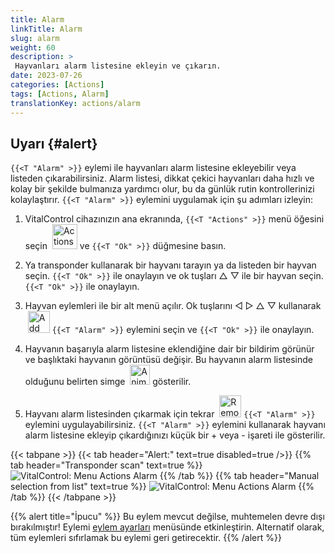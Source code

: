 ```yaml
---
title: Alarm
linkTitle: Alarm
slug: alarm
weight: 60
description: >
 Hayvanları alarm listesine ekleyin ve çıkarın.
date: 2023-07-26
categories: [Actions]
tags: [Actions, Alarm]
translationKey: actions/alarm
---
```


## Uyarı {#alert}

`{{<T "Alarm" >}}` eylemi ile hayvanları alarm listesine ekleyebilir veya listeden çıkarabilirsiniz. Alarm listesi, dikkat çekici hayvanları daha hızlı ve kolay bir şekilde bulmanıza yardımcı olur, bu da günlük rutin kontrollerinizi kolaylaştırır. `{{<T "Alarm" >}}` eylemini uygulamak için şu adımları izleyin:

1. VitalControl cihazınızın ana ekranında, `{{<T "Actions" >}}` menü öğesini seçin &nbsp;<img src="/icons/actions.svg" width="40" align="bottom" alt="Actions" /> ve `{{<T "Ok" >}}` düğmesine basın.

2. Ya transponder kullanarak bir hayvanı tarayın ya da listeden bir hayvan seçin. `{{<T "Ok" >}}` ile onaylayın ve ok tuşları △ ▽ ile bir hayvan seçin. `{{<T "Ok" >}}` ile onaylayın.

3. Hayvan eylemleri ile bir alt menü açılır. Ok tuşlarını ◁ ▷ △ ▽ kullanarak &nbsp;<img src="/icons/actions/alarm.svg" width="35" align="bottom" alt="Add alarm" /> `{{<T "Alarm" >}}` eylemini seçin ve `{{<T "Ok" >}}` ile onaylayın.

4. Hayvanın başarıyla alarm listesine eklendiğine dair bir bildirim görünür ve başlıktaki hayvanın görüntüsü değişir. Bu hayvanın alarm listesinde olduğunu belirten simge &nbsp;<img src="/icons/header/animal-in-alarm.svg" width="32" align="bottom" alt="Animal in alarm" /> gösterilir.

5. Hayvanı alarm listesinden çıkarmak için tekrar &nbsp;<img src="/icons/actions/alarm-minus.svg" width="35" align="bottom" alt="Remove alarm" /> `{{<T "Alarm" >}}` eylemini uygulayabilirsiniz. `{{<T "Alarm" >}}` eylemini kullanarak hayvanı alarm listesine ekleyip çıkardığınızı küçük bir + veya - işareti ile gösterilir.

{{< tabpane >}}
{{< tab header="Alert:" text=true disabled=true />}}
{{% tab header="Transponder scan" text=true %}}
![VitalControl: Menu Actions Alarm](../images/alarm-scan.png "Alarm")
{{% /tab %}}
{{% tab header="Manual selection from list" text=true %}}
![VitalControl: Menu Actions Alarm](../images/alarm.png "Alarm")
{{% /tab %}}
{{< /tabpane >}}

{{% alert title="İpucu" %}}
Bu eylem mevcut değilse, muhtemelen devre dışı bırakılmıştır! Eylemi [eylem ayarları](../setting/) menüsünde etkinleştirin. Alternatif olarak, tüm eylemleri sıfırlamak bu eylemi geri getirecektir.
{{% /alert %}}

